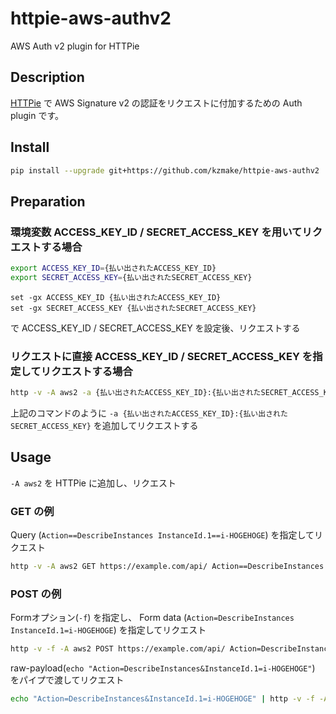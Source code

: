 # httpie-aws-authv2

AWS Auth v2 plugin for HTTPie

## Description

[HTTPie](https://httpie.org) で AWS Signature v2 の認証をリクエストに付加するための Auth plugin です。

## Install

```bash
pip install --upgrade git+https://github.com/kzmake/httpie-aws-authv2
```

## Preparation

### 環境変数 ACCESS_KEY_ID / SECRET_ACCESS_KEY を用いてリクエストする場合

```bash
export ACCESS_KEY_ID={払い出されたACCESS_KEY_ID}
export SECRET_ACCESS_KEY={払い出されたSECRET_ACCESS_KEY}
```

```fish
set -gx ACCESS_KEY_ID {払い出されたACCESS_KEY_ID}
set -gx SECRET_ACCESS_KEY {払い出されたSECRET_ACCESS_KEY}
```
で ACCESS_KEY_ID / SECRET_ACCESS_KEY を設定後、リクエストする

### リクエストに直接 ACCESS_KEY_ID / SECRET_ACCESS_KEY を指定してリクエストする場合

```bash
http -v -A aws2 -a {払い出されたACCESS_KEY_ID}:{払い出されたSECRET_ACCESS_KEY} GET https://example.com/api/ Action==DescribeInstances
```
上記のコマンドのように `-a {払い出されたACCESS_KEY_ID}:{払い出されたSECRET_ACCESS_KEY}` を追加してリクエストする

## Usage

`-A aws2` を HTTPie に追加し、リクエスト

### GET の例

Query (`Action==DescribeInstances InstanceId.1==i-HOGEHOGE`) を指定してリクエスト

```bash
http -v -A aws2 GET https://example.com/api/ Action==DescribeInstances
```

### POST の例

Formオプション(`-f`) を指定し、 Form data (`Action=DescribeInstances InstanceId.1=i-HOGEHOGE`) を指定してリクエスト

```bash
http -v -f -A aws2 POST https://example.com/api/ Action=DescribeInstances
```

raw-payload(`echo "Action=DescribeInstances&InstanceId.1=i-HOGEHOGE"`) をパイプで渡してリクエスト

```bash
echo "Action=DescribeInstances&InstanceId.1=i-HOGEHOGE" | http -v -f -A aws2 POST https://example.com/api/
```

